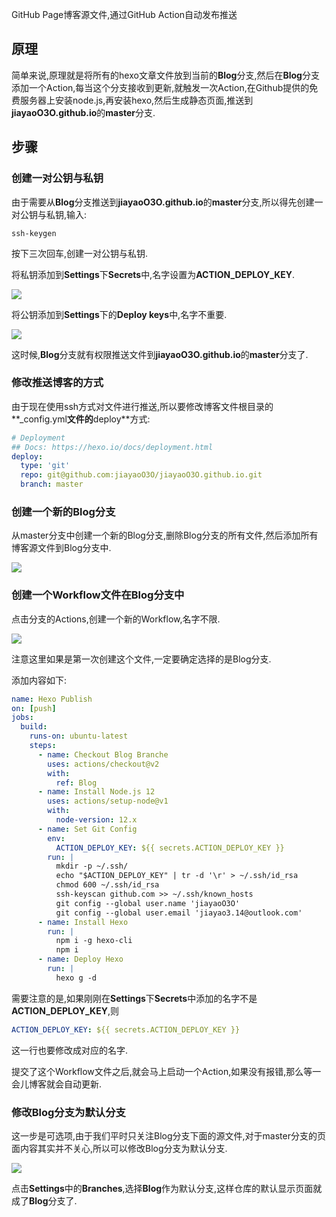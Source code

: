 GitHub Page博客源文件,通过GitHub Action自动发布推送

## 原理

简单来说,原理就是将所有的hexo文章文件放到当前的**Blog**分支,然后在**Blog**分支添加一个Action,每当这个分支接收到更新,就触发一次Action,在Github提供的免费服务器上安装node.js,再安装hexo,然后生成静态页面,推送到**jiayaoO3O.github.io**的**master**分支.

## 步骤

### 创建一对公钥与私钥

由于需要从**Blog**分支推送到**jiayaoO3O.github.io**的**master**分支,所以得先创建一对公钥与私钥,输入:

```shell
ssh-keygen
```

按下三次回车,创建一对公钥与私钥.

将私钥添加到**Settings**下**Secrets**中,名字设置为**ACTION_DEPLOY_KEY**.

![](https://s3.us-west-2.amazonaws.com/secure.notion-static.com/665f9e47-9f25-4e29-b63c-630a2ee6c269/Untitled.png?X-Amz-Algorithm=AWS4-HMAC-SHA256&X-Amz-Credential=ASIAT73L2G45KPT4UMEP%2F20191221%2Fus-west-2%2Fs3%2Faws4_request&X-Amz-Date=20191221T070314Z&X-Amz-Expires=86400&X-Amz-Security-Token=IQoJb3JpZ2luX2VjEI%2F%2F%2F%2F%2F%2F%2F%2F%2F%2F%2FwEaCXVzLXdlc3QtMiJHMEUCIHItQ6UIVDDRo5IHiQL7cSwOdRfJ2ew9AbHk20RPmzlKAiEAgu9yfTa5%2BaBJC2f5eqo2LHDl5mJCOT1JN%2Fs4BfiAmzQq2wII6P%2F%2F%2F%2F%2F%2F%2F%2F%2F%2FARAAGgwyNzQ1NjcxNDkzNzAiDAYHUP6fr%2BwSa1WnbSqvApvsntOMMyBuwIHksXKtnPcnOqzPuO7jsMc4sjLAAnoBmapBVRu5D0HLWf%2F%2F%2B20Hu2gmEp2u7PuRR6GjvoHNUyw15bisIribl66deYP1cehYaPu%2BKe05Bh82g3pKX%2Fyx50olzlRsq377sRQU8KsaLq6UtHhWImqDkdsBlbWUIpIiat89%2FSMnJSQJKHDQfeQTgkskfjvfKga3u%2FwrKdkuE8s%2BbUSPw7Sr7chB3sVHnMVi743F5UOlK%2F53tIATqb6M2dlSD5y49Sg275SD%2FbzI0xBRcbDtNdAhGXwZZA5ZOueXmBRR1TZrgIwoI0LWPUlheMegN4JTXRLOrIjZ2Pd1mhxDECltxWz%2BBEaASOJcCqF5VV6APVFkd%2BVE4j6Op9iPMuR1RlO8Zgg0vObXiJ2bWDDegvfvBTrNAi7umDf7Pd%2FVyXzPC%2B2PMRDClGHsdGgpRRIj6j4N7FDpnY4wXKcoHFzs7k3cExaAYa8q9%2FqmAaUpA3ZsGvds0SFisR9I%2F1DtT8ibNE%2BLXiCvM0Bw4bLUmWCfxT50Sff4li%2F%2BLH3idkrqGOOh2TtXLCoIVa7yS5gxjAdL5WChn1pOewHTM84WMpMlLT7XMXXr0Ncub1KGPLhVb%2BVTj4QFmp%2BqOCSl4ISG%2Fck5UmAYDaOD03tLfCFl109CjuDl%2BSNQJzBeupFVvjECWc8G0TwgkvkdQsUqsp0jKAS4b9y3kEQjlxZvGksySXNazDriI5oQQOQYacmmQ1mIxGKvwjbc9GeU2DKteEPP0upjn1NIqOsLNdwal7HrxERqgnif4LqFyhGWF0rtScmpXDK7KL8SvldMpzjfj2QteOOmni1Bv%2Btd5Q9QwTn8SKGyYK1FjQ%3D%3D&X-Amz-Signature=3d8276a97f79ae745bcf0c14a2011b3e2b24f02e9f8234f309f8e70ca8171a8c&X-Amz-SignedHeaders=host&response-content-disposition=filename%20%3D%22Untitled.png%22)

将公钥添加到**Settings**下的**Deploy keys**中,名字不重要.

![](https://s3.us-west-2.amazonaws.com/secure.notion-static.com/1222c246-09f0-480a-96c7-cc179a99f815/Untitled.png?X-Amz-Algorithm=AWS4-HMAC-SHA256&X-Amz-Credential=ASIAT73L2G45OGP2JMUM%2F20191221%2Fus-west-2%2Fs3%2Faws4_request&X-Amz-Date=20191221T070728Z&X-Amz-Expires=86400&X-Amz-Security-Token=IQoJb3JpZ2luX2VjEI%2F%2F%2F%2F%2F%2F%2F%2F%2F%2F%2FwEaCXVzLXdlc3QtMiJGMEQCIEE0A4mX4zEuP%2FIzZweWb185vDGzJYqU9NmKV%2FGG8M6%2FAiA5Hmf%2Bgmz0hsu6DAY9mDhdFj4mg7jkUwtOb8bg3cEijSraAgjn%2F%2F%2F%2F%2F%2F%2F%2F%2F%2F8BEAAaDDI3NDU2NzE0OTM3MCIM7CDxduwzx5PUnRgfKq4CpNCIph5En51trKq9lJRTFnrlEkeYDbTdfFA%2BSYPqQDVIon2NP3yceh%2Ff1609Khmo0x82PY3V3Y9Tjer7r5f5f5XmTaG6Db4mHDEtUZg2vp3LnHCSCyAm%2B%2BJUBDI82CNsX9e3Pp1FivYF0ug2L3W9P3uD7sz8nbB%2BUgJVkozu%2BJM%2Fst4BYChlGBWKRKpVYTM0eIIOLA5beMGMVg%2B0meouFrRnEdjoPgN%2BynQQhHDZts5WS8AUZ4810SGCGQ6ro9StsWAHUmmD6LeksjZzVRyd%2BNIzwcwK2APfELaKRuQgj9%2FRSON9aUCAqEOzXvc%2FjhKGczNulk7%2FrirXd3FlyGeXC1s4pQWF02G8vgDHmhv8sKyB33W7EhvXrN8Sm5t2V4iZdk%2BCypaMFAO0ojh0h2wwj%2FP27wU6zwLuthUDZld13noM1urk%2BRSCN%2Becg4DyYu72PD7iSStDOQeuSyYFqAC8VpZ2KLVOHE%2F8HdO7FaHhYSUACoVPtJYWQuqFPUsGdtosr%2FdXDqFs%2FPy%2BtE17KKiTP4OFdA1b7m15HlJattMWD2GakFWU0zduEd7eqwPHozugWOqBSLhropHuksADBSyP8kOEIxdtc10HeLiFQSBXnZPiluAE%2BXIcMJZFHGtpzP9h24coyl9xFkIzPYp%2BEdPvBkNxWPuhhVRDuVpIfxjyprrpbu0Gdr7GX3LxzrqwAVu2CsbIbosZiiZWqz36GgbTetonksONoDR8x7qVvINDwOiLH40A7oim21iwW9LMMKbr5H6TQEGg%2BW91LlSya6kHgt2cd5PGcot3gwiDfFqLgmr0ACyV3H1EKGRJPsBBy%2BqA28aYWBvFmQ%2FJli3869%2F86Ung6mZDpg%3D%3D&X-Amz-Signature=65807122f8430bf3ad1f458de550cc3fab74406e7b9a6542ca9359db59bacb8e&X-Amz-SignedHeaders=host&response-content-disposition=filename%20%3D%22Untitled.png%22)

这时候,**Blog**分支就有权限推送文件到**jiayaoO3O.github.io**的**master**分支了.

### 修改推送博客的方式

由于现在使用ssh方式对文件进行推送,所以要修改博客文件根目录的**_config.yml**文件的**deploy**方式:

```yaml
# Deployment
## Docs: https://hexo.io/docs/deployment.html
deploy:
  type: 'git'
  repo: git@github.com:jiayaoO3O/jiayaoO3O.github.io.git
  branch: master
```

### 创建一个新的Blog分支

从master分支中创建一个新的Blog分支,删除Blog分支的所有文件,然后添加所有博客源文件到Blog分支中.

![](https://s3.us-west-2.amazonaws.com/secure.notion-static.com/abb9fff7-7e62-4916-9b4c-8f4d421ea885/Untitled.png?X-Amz-Algorithm=AWS4-HMAC-SHA256&X-Amz-Credential=ASIAT73L2G45B3K66HFN%2F20191221%2Fus-west-2%2Fs3%2Faws4_request&X-Amz-Date=20191221T082439Z&X-Amz-Expires=86400&X-Amz-Security-Token=IQoJb3JpZ2luX2VjEI7%2F%2F%2F%2F%2F%2F%2F%2F%2F%2FwEaCXVzLXdlc3QtMiJIMEYCIQC6F8Neq5w8imn0kH%2FRKE2LmyJ92Bvo5ygKVaPetb9NtAIhAJ3s6upt93h8TTrlLBM4FnSHBPXJspTiOenib9%2B44XcGKtsCCOf%2F%2F%2F%2F%2F%2F%2F%2F%2F%2FwEQABoMMjc0NTY3MTQ5MzcwIgz%2B8OMdEQLVxYvbSk4qrwJBmmoaZls%2BnYH7C0DmxmJFu%2B17AnACJZwooqbI2ozW9w5D%2BIfDIQh%2FH0504fkz1U8Q6vWD8HVrEbkQJYjUkWeHKAB0%2FVSlmviceRe%2FUeSzx%2BYUH5vXZkp0GvJCGVEFgWBQVFWARk%2B8A6cus7zv611Bpsq81pga1KKOOCvYJ8jML7nYwdkBdtJDHexVGS5sKz7fGbN7FKEaISQ1UUmUvFwj6DBjyiuZmUBnnJljahPrZlETsC8z9tO0WbksJ%2FHvvE%2FcltjmF1H4gAVaxtNPlfARIAXbfRoAIMoLyaWtESYq%2BQnF1rZBQA6XI5mVr3F4yNY6KkuQjag9Hl8cF%2F6wzo1sep1x3k6wNDLVd8tzPGEucAL8sp7Fam4hKiOi3x2eoGAENb5Aj39WkYgIs6g5DUEwwO727wU6zAJM6g6FvfwVreNtMMfygOhOFjI5XAneXcvcKIYRnt6KPUqu267yzDeSIULwlihBiSu56gGBGmYkeegyJGdd%2BBx5dHF0RMmESBFuwUjJdwWt%2BG4kxKSWuZdx5MaLQlm3knE4uYoMxryC2WTb%2BCZ7adehiJTWvv9Bq%2FoDLp1HZ5N2CVIjmAKLPIpRnpCz198DckT2ghm46nstGaGFVU14%2FXDUjUXup8bd1Co9B15o2V9x0JmkXrTXuIZR2DUcnYMKT9BUZSqLbsyPfvRd0mKutyIIHfsTAh7aHXEOMuYFwU2nt%2FeMTqixQribDJyAkHTCGmJwdKOLmHTIArPuueNADeg%2BjH2PkeAtEGTQBmjHQN9wDbiSpt%2Bx6%2FxqP7pFx3%2FC%2BP1Qs5GHu0jiQBCQ8xlmakgps3oQltZv7rD7OKp1JjtkbEtPuAUh%2B7tckSaWTw%3D%3D&X-Amz-Signature=287792d8d474b8d2cb43200b0be6b3d8b0a25e6f9eaea5fdacc79456b7f85872&X-Amz-SignedHeaders=host&response-content-disposition=filename%20%3D%22Untitled.png%22)

### 创建一个Workflow文件在Blog分支中

点击分支的Actions,创建一个新的Workflow,名字不限.

![](https://s3.us-west-2.amazonaws.com/secure.notion-static.com/20287f4e-87bb-48db-8d73-18c75098c8fe/Untitled.png?X-Amz-Algorithm=AWS4-HMAC-SHA256&X-Amz-Credential=ASIAT73L2G45C5PKXXFX%2F20191221%2Fus-west-2%2Fs3%2Faws4_request&X-Amz-Date=20191221T082616Z&X-Amz-Expires=86400&X-Amz-Security-Token=IQoJb3JpZ2luX2VjEI7%2F%2F%2F%2F%2F%2F%2F%2F%2F%2FwEaCXVzLXdlc3QtMiJGMEQCIH%2BgpuXMJhz8NT4edK0scmpT7IMugh0KwFp6KwSMK1QTAiAJhPqdNi2dJY08EWgiIIs74ZvWERSKDivleKMNCBcd%2ByrbAgjn%2F%2F%2F%2F%2F%2F%2F%2F%2F%2F8BEAAaDDI3NDU2NzE0OTM3MCIMqUw%2F78lwCTPOzPl0Kq8CFmft3x1dFFpV6yFT5Uli%2Fxk1hFRsvhRsrKl5bqtlmcx%2Fn%2BgIbMpUV0Mp%2B31YKxn2i1rgKMy5pUNUvff70gkr769mUdiGQxZQUPFiDIlYh5Lr4MSo0g5QBun4e0AZp%2B2ZVJhqjggxtpbOTyZbqn%2Bd0ue84Xpv2CpDc9YTv7iGOCpIdyk0nWz%2BJ83kXzSATdpXoGobfiUC%2BlRLyhUGzcb4OKkBREvwP%2BokqwYH5luQtAy2mVlYKmt8FfbuzLEVRAjzB%2FY9tzwdlMBUOorqVsiEGzL7DTR8al%2BLBshP9PkbaEK%2F1IhHwAGbHtSWCuK%2FxeLhOXGqK66C%2FLiS7NpLvuqHw9639jCIOhXG3RzFpChLotyDjfggPIyCtwPYSdJ4WRKjNPEJpVWxeVnvKA3CKUIKMPHv9u8FOs4Cs69e6qW2bOGwjH4s8Kb6OEABKmKPOtxPjAdp3%2BcfTKD5ezUIUm1bfIIWiuga8X1lOGiAeKj2S6jMgtgaEBm8f37QHHjvHNhi2OGqXR9L7I9tb7DlMW%2F7MvuM9EzkdLXlykDU%2Ffsi%2BuRmBhuqgmrgkeoaqcencjxXlS3%2Fx%2B8iAKIXpqNmhAp29MtWJEUWW4lrmetC74qE5q6L4ZfNUerPGMLgKbXdyPMTmajybkf6w7NvIUnvR3J01GsgeIFBPjO1yRbk1TVTVkg52ylT6fsK7DEGFlcM%2FaGbkAono7OLJJISswiMRMLW5HUiZZf9s%2FjPvD0AR7TpWeM35vrRaITTZ%2BapqfF%2B2v%2BPi8oppOCp4pM7KDqiX0OMvoyXwsoZ9u4cOKmpTDco1uJxH7Q7kbzEPuY6kO97%2FQPhOi71rtB%2BS5J%2FDiRXHYy7j9nK%2Bhk%2Baw%3D%3D&X-Amz-Signature=b84257eb0ba70ee7accb857a332f6b3487dd5f1055a4970c18d78c4c290504c7&X-Amz-SignedHeaders=host&response-content-disposition=filename%20%3D%22Untitled.png%22)

注意这里如果是第一次创建这个文件,一定要确定选择的是Blog分支.

添加内容如下:

```yaml
name: Hexo Publish
on: [push]
jobs:
  build:
    runs-on: ubuntu-latest
    steps:
      - name: Checkout Blog Branche
        uses: actions/checkout@v2
        with: 
          ref: Blog
      - name: Install Node.js 12
        uses: actions/setup-node@v1
        with:
          node-version: 12.x
      - name: Set Git Config
        env:
          ACTION_DEPLOY_KEY: ${{ secrets.ACTION_DEPLOY_KEY }}
        run: |
          mkdir -p ~/.ssh/
          echo "$ACTION_DEPLOY_KEY" | tr -d '\r' > ~/.ssh/id_rsa
          chmod 600 ~/.ssh/id_rsa
          ssh-keyscan github.com >> ~/.ssh/known_hosts
          git config --global user.name 'jiayaoO3O'
          git config --global user.email 'jiayao3.14@outlook.com'
      - name: Install Hexo
        run: |
          npm i -g hexo-cli 
          npm i
      - name: Deploy Hexo
        run: |
          hexo g -d
```

需要注意的是,如果刚刚在**Settings**下**Secrets**中添加的名字不是**ACTION_DEPLOY_KEY**,则

```yaml
ACTION_DEPLOY_KEY: ${{ secrets.ACTION_DEPLOY_KEY }}
```

这一行也要修改成对应的名字.

提交了这个Workflow文件之后,就会马上启动一个Action,如果没有报错,那么等一会儿博客就会自动更新.

### 修改Blog分支为默认分支

这一步是可选项,由于我们平时只关注Blog分支下面的源文件,对于master分支的页面内容其实并不关心,所以可以修改Blog分支为默认分支.

![](https://s3.us-west-2.amazonaws.com/secure.notion-static.com/95d1f5d4-8fa9-47e4-ac57-692658a7f97c/Untitled.png?X-Amz-Algorithm=AWS4-HMAC-SHA256&X-Amz-Credential=ASIAT73L2G45FTVQW7B6%2F20191221%2Fus-west-2%2Fs3%2Faws4_request&X-Amz-Date=20191221T083150Z&X-Amz-Expires=86400&X-Amz-Security-Token=IQoJb3JpZ2luX2VjEI%2F%2F%2F%2F%2F%2F%2F%2F%2F%2F%2FwEaCXVzLXdlc3QtMiJGMEQCICg2Cnp%2B%2Bk5twBzsyUmdBZM8Hc%2BUtstXHG%2BQZCB%2BGFuDAiBtfHI7%2FagI4NqdRBPWXuHG9E03JFCGL8MQ5A%2B9F%2B4FaSq9Awjo%2F%2F%2F%2F%2F%2F%2F%2F%2F%2F8BEAAaDDI3NDU2NzE0OTM3MCIMxlzD7GuDf%2FTxzjQOKpEDqorFmiYAGE2G%2BJKxcHJ4WlVa51iaExSLGrJlLeytHsggBgNxtVd1gnXMHoQwxJTvzRG2Y%2BhsMPAa5r%2F9APBj2BCMGLhl766Ipl9nk3eCAmsM%2FcNyiU7hHbBhnarlT5cCJWPMUfMXj9lw5C%2Bdgtvba0JIHDIxtat%2Br02PieziVvDrtxF5vrmb82FY7JH7KeHraTq%2FARxu3Z17YrMQ1Qu24Z8JyV6yB%2Bp3aUzv0nYsTgaKtbZsxCfTK4D58xdyiBb7ImhsbqYK78JKomyI%2FulqhUQ%2B4U4X%2FmHsLhGK%2BL%2BDRirXj7omV%2FLIZPC1F%2BlMm5Lgxt3uFlpWU3lG6JQJ5p%2BNS%2FkA0FSNi3QLiKuVHwY410i0foBCEvbzjpSxPahGbFzm%2BmmfI%2FLNLSlC3%2FA1mSerntnr2Lk1esyHNPhOCNPcFmt8HEuueRDdqbsJ1dBIjDqQExwNErY381esoQFEpKXrPF5c3lxawHXC65w8%2BTyD7maKMbqjeDQ1W2SiBNvJ4r5fyv2bQdt1lc%2FsUmnjHbbIYfMwmYP37wU67AGVq3CKU1EKl%2FGBWsBexDLkGcHs%2FW2Ci8NbQkW4%2FOoLj5RFP3HjWloTWYeDNQCPQGbaDAKWv8Xvjhq5%2FTyPzDN7PgG0rFPdtaYfqHBTU3Y7fa94SiYeRMKu5vZq4msV%2BJvSFP9tOX9YVpEkhsvXc2mArE47S4iw2b4pcmq7mhd5m5k2wqvAi9UEccxeTnBWzfZvG8PebvgBdY%2FldKDE0FY6GwJiUZrsaF2RkL9q6ZoNIQHOJVhgdJa1RbiC0LwCMEBu%2FrJnsjzpB6PXg8oRbLtrGf4kDuxEDN58TJC716xfNVHV4u42z5V%2FmNyLzA%3D%3D&X-Amz-Signature=978cd3382f615e8642690f0da6dc3256f174ff6e16c6b5eb3cdc84faf7907779&X-Amz-SignedHeaders=host&response-content-disposition=filename%20%3D%22Untitled.png%22)

点击**Settings**中的**Branches**,选择**Blog**作为默认分支,这样仓库的默认显示页面就成了**Blog**分支了.
